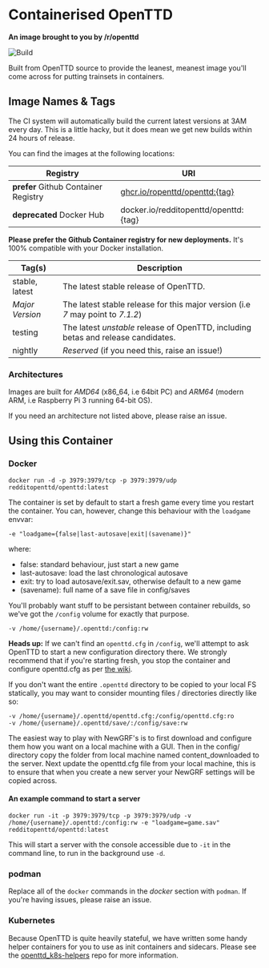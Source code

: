 # Containerised OpenTTD
__An image brought to you by /r/openttd__

![Build](https://github.com/ropenttd/docker_openttd/actions/workflows/build.yml/badge.svg)

Built from OpenTTD source to provide the leanest, meanest image you'll come across for putting trainsets in containers.

## Image Names & Tags

The CI system will automatically build the current latest versions at 3AM every day. This is a little hacky, but it does mean we get new builds within 24 hours of release.

You can find the images at the following locations:

| Registry | URI |
| -------- | --- |
| **prefer** Github Container Registry | [ghcr.io/ropenttd/openttd:{tag}](https://github.com/orgs/ropenttd/packages/container/package/docker_openttd)  |
| **deprecated** Docker Hub  | docker.io/redditopenttd/openttd:{tag}  |

**Please prefer the Github Container registry for new deployments.** It's 100% compatible with your Docker installation.

| Tag(s) | Description |
| --- | ----------- |
| stable, latest | The latest stable release of OpenTTD. |
| _Major Version_ | The latest stable release for this major version (i.e _7_ may point to _7.1.2_) |
| testing | The latest _unstable_ release of OpenTTD, including betas and release candidates. |
| nightly | _Reserved_ (if you need this, raise an issue!) |

### Architectures

Images are built for _AMD64_ (x86_64, i.e 64bit PC) and _ARM64_ (modern ARM, i.e Raspberry Pi 3 running 64-bit OS).

If you need an architecture not listed above, please raise an issue.

## Using this Container
### Docker

```
docker run -d -p 3979:3979/tcp -p 3979:3979/udp redditopenttd/openttd:latest
```

The container is set by default to start a fresh game every time you restart the container. You can, however, change this behaviour with the `loadgame` envvar:
```
-e "loadgame={false|last-autosave|exit|(savename)}"
```
where:
* false: standard behaviour, just start a new game
* last-autosave: load the last chronological autosave
* exit: try to load autosave/exit.sav, otherwise default to a new game
* (savename): full name of a save file in config/saves

You'll probably want stuff to be persistant between container rebuilds, so we've got the `/config` volume for exactly that purpose.

```
-v /home/{username}/.openttd:/config:rw
```
**Heads up:** If we can't find an `openttd.cfg` in `/config`, we'll attempt to ask OpenTTD to start a new configuration directory there. We strongly recommend that if you're starting fresh, you stop the container and configure openttd.cfg as per [the wiki](https://wiki.openttd.org/Openttd.cfg).

If you don't want the entire `.openttd` directory to be copied to your local FS statically, you may want to consider mounting files / directories directly like so:

```
-v /home/{username}/.openttd/openttd.cfg:/config/openttd.cfg:ro
-v /home/{username}/.openttd/save/:/config/save:rw
```
The easiest way to play with NewGRF's is to first download and configure them how you want on a local machine with a GUI. Then in the config/ directory copy the folder from local machine named content_downloaded to the server. Next update the openttd.cfg file from your local machine, this is to ensure that when you create a new server your NewGRF settings will be copied across.

#### An example command to start a server
```
docker run -it -p 3979:3979/tcp -p 3979:3979/udp -v /home/{username}/.openttd:/config:rw -e "loadgame=game.sav" redditopenttd/openttd:latest
```
This will start a server with the console accessible due to ```-it``` in the command line, to run in the background use ```-d```.

### podman

Replace all of the `docker` commands in the _docker_ section with `podman`. If you're having issues, please raise an issue.


### Kubernetes

Because OpenTTD is quite heavily stateful, we have written some handy helper containers for you to use as init containers and sidecars. Please see the [openttd_k8s-helpers](https://github.com/ropenttd/openttd_k8s-helpers) repo for more information.
